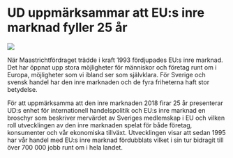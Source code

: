 # UD uppmärksammar att EU:s inre marknad fyller 25 år

![](/contentassets/ce45f9433c1c41c489249cea96b8f7dc/omslag.jpg?width=150&quality=85)

När Maastrichtfördraget trädde i kraft 1993 fördjupades EU:s inre marknad. Det har öppnat upp stora möjligheter för människor och företag runt om i Europa, möjligheter som vi ibland ser som självklara. För Sverige och svensk handel har den inre marknaden och de fyra friheterna haft stor betydelse.

För att uppmärksamma att den inre marknaden 2018 firar 25 år presenterar UD:s enhet för internationell handelspolitik och EU:s inre marknad en broschyr som beskriver mervärdet av Sveriges medlemskap i EU och vilken roll utvecklingen av den inre marknaden spelat för både företag, konsumenter och vår ekonomiska tillväxt. Utvecklingen visar att sedan 1995 har vår handel med EU:s inre marknad fördubblats vilket i sin tur bidragit till över 700 000 jobb runt om i hela landet.
